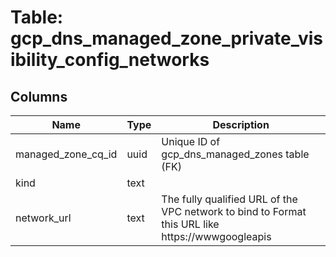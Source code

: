
# Table: gcp_dns_managed_zone_private_visibility_config_networks

## Columns
| Name        | Type           | Description  |
| ------------- | ------------- | -----  |
|managed_zone_cq_id|uuid|Unique ID of gcp_dns_managed_zones table (FK)|
|kind|text||
|network_url|text|The fully qualified URL of the VPC network to bind to Format this URL like https://wwwgoogleapis|
